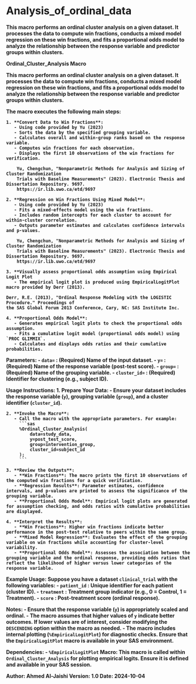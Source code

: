 # Analysis_of_ordinal_data<b>
This macro performs an ordinal cluster analysis on a given dataset. It processes   the data to compute win fractions, conducts a mixed model regression on these    win fractions, and fits a proportional odds model to analyze the relationship between the response variable and predictor groups within clusters.<b><b>

Ordinal_Cluster_Analysis Macro<b><b>
  
  This macro performs an ordinal cluster analysis on a given dataset. It processes the data to compute win fractions, conducts a mixed model regression on these 
  win fractions, and fits a proportional odds model to analyze the relationship between the response variable and predictor groups within clusters.<b><b>
  
  The macro executes the following main steps:<b><b>

    1. **Convert Data to Win Fractions**:
	   - Using code provided by Yu (2023)
       - Sorts the data by the specified grouping variable.
       - Calculates overall and within-group ranks based on the response variable.
       - Computes win fractions for each observation.
       - Displays the first 10 observations of the win fractions for verification.

		Yu, Chengchun, "Nonparametric Methods for Analysis and Sizing of Cluster Randomization 
		Trials with Baseline Measurements" (2023). Electronic Thesis and Dissertation Repository. 9697.
		https://ir.lib.uwo.ca/etd/9697
 
    2. **Regression on Win Fractions Using Mixed Model**:
	   - Using code provided by Yu (2023)
       - Fits a mixed-effects model using the win fractions.
       - Includes random intercepts for each cluster to account for within-cluster correlation.
       - Outputs parameter estimates and calculates confidence intervals and p-values.
  
		Yu, Chengchun, "Nonparametric Methods for Analysis and Sizing of Cluster Randomization 
		Trials with Baseline Measurements" (2023). Electronic Thesis and Dissertation Repository. 9697.
		https://ir.lib.uwo.ca/etd/9697

    3. **Visually assess proportional odds assumption using Empirical Logit Plot
       - The empirical logit plot is produced using EmpiricalLogitPlot macro provided by Derr (2013).

    Derr, R.E. (2013), "Ordinal Response Modeling with the LOGISTIC Procedure." Proceedings of 
    the SAS Global Forum 2013 Conference, Cary, NC: SAS Institute Inc.

    4. **Proportional Odds Model**:
       - Generates empirical logit plots to check the proportional odds assumption.
       - Fits a cumulative logit model (proportional odds model) using `PROC GLIMMIX`.
       - Calculates and displays odds ratios and their cumulative probabilities.
  
  **Parameters:**<b>
    - `data=`       : **(Required)** Name of the input dataset.<b>
    - `y=`          : **(Required)** Name of the response variable (post-test score).<b>
    - `group=`      : **(Required)** Name of the grouping variable.<b>
    - `cluster_id=` : **(Required)** Identifier for clustering (e.g., subject ID).<b>

  
  **Usage Instructions:**
    1. **Prepare Your Data**:
       - Ensure your dataset includes the response variable (`y`), grouping variable (`group`), and a cluster identifier (`cluster_id`).
    
    2. **Invoke the Macro**:
       - Call the macro with the appropriate parameters. For example:
         ```sas
         %Ordinal_Cluster_Analysis(
             data=study_data,
             y=post_test_score,
             group=intervention_group,
             cluster_id=subject_id
         );
         ```
    
    3. **Review the Outputs**:
       - **Win Fractions**: The macro prints the first 10 observations of the computed win fractions for a quick verification.
       - **Regression Results**: Parameter estimates, confidence intervals, and p-values are printed to assess the significance of the grouping variable.
       - **Proportional Odds Model**: Empirical logit plots are generated for assumption checking, and odds ratios with cumulative probabilities are displayed.
    
    4. **Interpret the Results**:
       - **Win Fractions**: Higher win fractions indicate better performance in the post-test relative to peers within the same group.
       - **Mixed Model Regression**: Evaluates the effect of the grouping variable on win fractions while accounting for cluster-level variability.
       - **Proportional Odds Model**: Assesses the association between the grouping variable and the ordinal response, providing odds ratios that reflect the likelihood of higher versus lower categories of the response variable.
  
  **Example Usage:**
    Suppose you have a dataset `clinical_trial` with the following variables:<b>
      - `patient_id` : Unique identifier for each patient (cluster ID).<b>
      - `treatment`  : Treatment group indicator (e.g., 0 = Control, 1 = Treatment).<b>
      - `score`      : Post-treatment score (ordinal response).<b><b>
        
  **Notes:**<b>
    - Ensure that the response variable (`y`) is appropriately scaled and ordinal.<b>
    - The macro assumes that higher values of `y` indicate better outcomes. If lower values are of interest, consider modifying the `DESCENDING` option within the macro as needed.<b>
    - The macro includes internal plotting (`%EmpiricalLogitPlot`) for diagnostic checks. <b>
	  Ensure that the `EmpiricalLogitPlot` macro is available in your SAS environment.<b><b>
    
  **Dependencies:**<b>
    - `%EmpiricalLogitPlot` Macro: This macro is called within `Ordinal_Cluster_Analysis` for plotting empirical logits. Ensure it is defined and available in your SAS session.<b><b>
    
  **Author:** Ahmed Al-Jaishi<b>
  **Version:** 1.0<b>
  **Date:** 2024-10-04<b>
